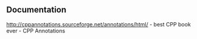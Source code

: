 ## Documentation

http://cppannotations.sourceforge.net/annotations/html/ - best CPP book ever - CPP Annotations
